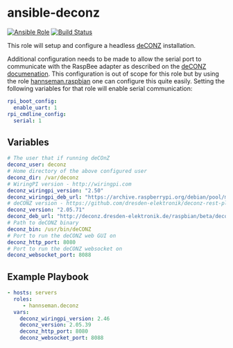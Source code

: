 # ansible-deconz

[![Ansible Role](https://img.shields.io/ansible/role/30394.svg)](https://galaxy.ansible.com/hannseman/deconz)
[![Build Status](https://travis-ci.com/hannseman/ansible-deconz.svg?branch=master)](https://travis-ci.com/hannseman/ansible-deconz)

This role will setup and configure a headless [deCONZ](https://github.com/dresden-elektronik/deconz-rest-plugin/) installation.

Additional configuration needs to be made to allow the serial port to communicate with the RaspBee adapter as described on the [deCONZ documenation](https://github.com/dresden-elektronik/deconz-rest-plugin/#software-requirements).
This configuration is out of scope for this role but by using the role [hannseman.raspbian](https://github.com/hannseman/ansible-raspbian) one can configure this quite easily.
Setting the following variables for that role will enable serial communication:

```yaml
rpi_boot_config:
  enable_uart: 1
rpi_cmdline_config:
  serial: 1
```

## Variables

```yaml
# The user that if running deCOnZ
deconz_user: deconz
# Home directory of the above configured user
deconz_dir: /var/deconz
# WiringPI version - http://wiringpi.com
deconz_wiringpi_version: "2.50"
deconz_wiringpi_deb_url: "https://archive.raspberrypi.org/debian/pool/main/w/wiringpi/wiringpi_{{ deconz_wiringpi_version }}_armhf.deb"
# deCONZ version - https://github.com/dresden-elektronik/deconz-rest-plugin/releases
deconz_version: "2.05.71"
deconz_deb_url: "http://deconz.dresden-elektronik.de/raspbian/beta/deconz-{{ deconz_version }}-qt5.deb"
# Path to deCONZ binary
deconz_bin: /usr/bin/deCONZ
# Port to run the deCONZ web GUI on
deconz_http_port: 8080
# Port to run the deCONZ websocket on
deconz_websocket_port: 8088
```

## Example Playbook
```yaml
- hosts: servers
  roles:
     - hannseman.deconz
  vars:
    deconz_wiringpi_version: 2.46
    deconz_version: 2.05.39
    deconz_http_port: 8080
    deconz_websocket_port: 8088
```
